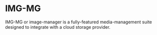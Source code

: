 # IMG-MG

IMG-MG or image-manager is a fully-featured media-management suite designed to
integrate with a cloud storage provider.
